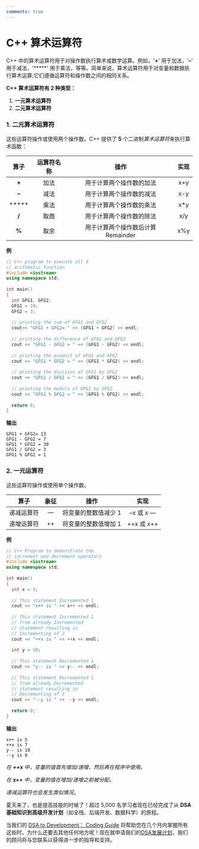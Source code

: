 ```yaml
---
comments: true
---
```


# C++ 算术运算符

C++ 中的算术运算符用于对操作数执行算术或数学运算。例如，'**+**' 用于加法，'**–**' 用于减法，'*****' 用于乘法，等等。简单来说，算术运算符用于对变量和数据执行算术运算;它们遵循运算符和操作数之间的相同关系。

**C++ 算术运算符有 2 种类型：**

1. **一元算术运算符**
2. **二元算术运算符**

### 1. 二元算术运算符

这些运算符操作或使用两个操作数。C++ 提供了 **5** 个二进制*算术运算符*来执行算术函数：

| 算子  | 运算符名称 |                操作                | 实现 |
| :---: | :--------: | :--------------------------------: | :--: |
| **+** |    加法    |      用于计算两个操作数的加法      | x+y  |
| **–** |    减法    |      用于计算两个操作数的减法      | x-y  |
| ***** |    乘法    |      用于计算两个操作数的乘法      | x*y  |
| **/** |    取商    |      用于计算两个操作数的除法      | x/y  |
| **%** |    取余    | 用于计算两个操作数后计算 Remainder | x%y  |

**例**

```cpp
// C++ program to execute all 5 
// arithmetic function 
#include <iostream> 
using namespace std; 
 
int main() 
{ 
  int GFG1, GFG2; 
  GFG1 = 10; 
  GFG2 = 3; 
 
  // printing the sum of GFG1 and GFG2 
  cout<< "GFG1 + GFG2= " << (GFG1 + GFG2) << endl; 
 
  // printing the difference of GFG1 and GFG2 
  cout << "GFG1 - GFG2 = " << (GFG1 - GFG2) << endl; 
 
  // printing the product of GFG1 and GFG2 
  cout << "GFG1 * GFG2 = " << (GFG1 * GFG2) << endl; 
 
  // printing the division of GFG1 by GFG2 
  cout << "GFG1 / GFG2 = " << (GFG1 / GFG2) << endl; 
 
  // printing the modulo of GFG1 by GFG2 
  cout << "GFG1 % GFG2 = " << (GFG1 % GFG2) << endl; 
 
  return 0; 
}
```

**输出**

```
GFG1 + GFG2= 13
GFG1 - GFG2 = 7
GFG1 * GFG2 = 30
GFG1 / GFG2 = 3
GFG1 % GFG2 = 1
```



### 2. 一元运算符

这些运算符操作或使用单个操作数。


|    算子    | 象征 |         操作         |    实现    |
| :--------: | :--: | :------------------: | :--------: |
| 递减运算符 |  —   | 将变量的整数值减少 1 | –x 或 x —  |
| 递增运算符 |  ++  | 将变量的整数值增加 1 | ++x 或 x++ |

**例**

```cpp
// C++ Program to demonstrate the 
// increment and decrement operators 
#include <iostream> 
using namespace std; 
 
int main() 
{ 
  int x = 5; 
 
  // This statement Incremented 1 
  cout << "x++ is " << x++ << endl; 
 
  // This statement Incremented 1 
  // from already Incremented 
  // statement resulting in 
  // Incrementing of 2 
  cout << "++x is " << ++x << endl; 
 
  int y = 10; 
  
  // This statement Decremented 1 
  cout << "y-- is " << y-- << endl; 
 
  // This statement Decremented 1 
  // from already Decremented 
  // statement resulting in 
  // Decrementing of 2 
  cout << "--y is " << --y << endl; 
 
  return 0; 
}
```

**输出**

```
x++ is 5
++x is 7
y-- is 10
--y is 8
```



*在 **++x** 中，变量的值首先增加/递增，然后再在程序中使用。*

*在 **x++** 中，变量的值在增加/递增之前被分配。*

*递减运算符也会发生类似情况。*



夏天来了，也是提高技能的时候了！超过 5,000 名学习者现在已经完成了从 **DSA 基础知识到高级开发计划**（如全栈、后端开发、数据科学）的旅程。

当我们的 [DSA to Development： Coding Guide](https://gfgcdn.com/tu/Q8V/) 将帮助您在几个月内掌握所有这些时，为什么还要去其他任何地方呢！现在就申请我们的[DSA发展计划](https://gfgcdn.com/tu/Q8V/)，我们的顾问将与您联系以获得进一步的指导和支持。

